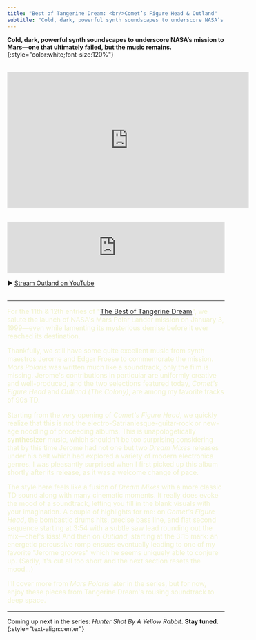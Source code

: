 ```yaml
---
title: "Best of Tangerine Dream: <br/>Comet’s Figure Head & Outland"
subtitle: "Cold, dark, powerful synth soundscapes to underscore NASA’s mission to Mars—one that ultimately failed, but the music remains."
---
```


**Cold, dark, powerful synth soundscapes to underscore NASA’s mission to Mars—one that ultimately failed, but the music remains.**{:style="color:white;font-size:120%"}

<section style="margin-block:2rem">
  <iframe width="560" height="315" src="https://www.youtube-nocookie.com/embed/4zd9RCSPgTo" title="YouTube video player" frameborder="0" allow="accelerometer; autoplay; clipboard-write; encrypted-media; gyroscope; picture-in-picture" allowfullscreen></iframe>
</section>

<section style="margin-block:2rem">
  <iframe style="border: 0; width: 100%; height: 120px;" src="https://bandcamp.com/EmbeddedPlayer/album=3077637919/size=large/bgcol=ffffff/linkcol=de270f/tracklist=false/artwork=small/track=4170115559/transparent=true/" seamless><a href="https://jeromefroese.bandcamp.com/album/goblins-club-oasis-mars-polaris-edition-j">Goblins Club / Oasis / Mars Polaris - Edition J by Jerome Froese &amp; Tangerine Dream</a></iframe>

  <p>▶︎ <a href="https://www.youtube.com/watch?v=ptfVbWzi0Kg" target="_blank">Stream Outland on YouTube</a></p>
</section>

----

<section markdown="block" style="color: #f0f2ca; font-size: 110%">

For the 11th & 12th entries of "[The Best of Tangerine Dream](/tangerine-dream-2022)", we salute the launch of NASA's Mars Polar Lander mission on January 3, 1999—even while lamenting its mysterious demise before it ever reached its destination.

Thankfully, we still have some quite excellent music from synth maestros Jerome and Edgar Froese to commemorate the mission. _Mars Polaris_ was written much like a soundtrack, only the film is missing. Jerome's contributions in particular are uniformly creative and well-produced, and the two selections featured today, _Comet's Figure Head_ and _Outland (The Colony)_, are among my favorite tracks of 90s TD.

Starting from the very opening of _Comet's Figure Head_, we quickly realize that this is not the electro-Satrianiesque-guitar-rock or new-age noodling of proceeding albums. This is unapologetically **synthesizer** music, which shouldn't be too surprising considering that by this time Jerome had not one but two _Dream Mixes_ releases under his belt which had explored a variety of modern electronica genres. I was pleasantly surprised when I first picked up this album shortly after its release, as it was a welcome change of pace.

The style here feels like a fusion of _Dream Mixes_ with a more classic TD sound along with many cinematic moments. It really does evoke the mood of a soundtrack, letting you fill in the blank visuals with your imagination. A couple of highlights for me: on _Comet's Figure Head_, the bombastic drums hits, precise bass line, and flat second sequence starting at 3:54 with a subtle saw lead rounding out the mix—chef's kiss! And then on _Outland_, starting at the 3:15 mark: an energetic percussive romp ensues eventually leading to one of my favorite "Jerome grooves" which he seems uniquely able to conjure up. (Sadly, it's cut all too short and the next section resets the mood…)

I'll cover more from _Mars Polaris_ later in the series, but for now, enjoy these pieces from Tangerine Dream's rousing soundtrack to deep space.

</section>

----

Coming up next in the series: _Hunter Shot By A Yellow Rabbit_. **Stay tuned.**
{:style="text-align:center"}



